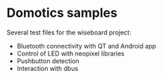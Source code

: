 # Domotics samples

Several test files for the wiseboard project:

* Bluetooth connectivity with QT and Android app
* Control of LED with neopixel libraries
* Pushbutton detection
* Interaction with dbus



